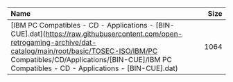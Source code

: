 |Name|Size|
|:---|---:|
|[IBM PC Compatibles - CD - Applications - [BIN-CUE].dat](https://raw.githubusercontent.com/open-retrogaming-archive/dat-catalog/main/root/basic/TOSEC-ISO/IBM/PC Compatibles/CD/Applications/[BIN-CUE]/IBM PC Compatibles - CD - Applications - [BIN-CUE].dat)|1064|
